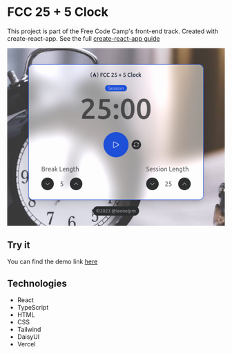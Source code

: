 # FCC 25 + 5 Clock

This project is part of the Free Code Camp's front-end track. Created with create-react-app. See the full [create-react-app guide](https://github.com/facebook/create-react-app/blob/main/packages/cra-template/template/README.md)

![home page.](https://raw.githubusercontent.com/LionsTheme/fcc_pomodoro_react/main/public/images/capture-fcc-pomodoro-react.png "home page.")

## Try it

You can find the demo link [here](https://fcc-pomodoro-react.vercel.app/)

## Technologies

- React
- TypeScript
- HTML
- CSS
- Tailwind
- DaisyUI
- Vercel
